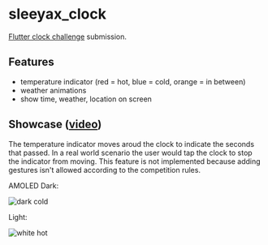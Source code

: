 # sleeyax_clock

[Flutter clock challenge](https://flutter.dev/clock) submission.

## Features
- temperature indicator (red = hot, blue = cold, orange = in between)
- weather animations
- show time, weather, location on screen

## Showcase ([video](https://www.youtube.com/watch?v=N4twX7txWLI))
The temperature indicator moves aroud the clock to indicate the seconds that passed. In a real world scenario the user would tap the clock to stop the indicator from moving. This feature is not implemented because adding gestures isn't allowed according to the competition rules.

AMOLED Dark:

![dark cold](https://i.imgur.com/furRWpb.png)

Light:

![white hot](https://i.imgur.com/vLdoRhZ.png)
